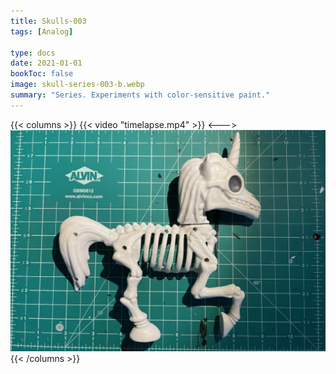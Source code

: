 ```yaml
---
title: Skulls-003
tags: [Analog]

type: docs
date: 2021-01-01
bookToc: false
image: skull-series-003-b.webp
summary: "Series. Experiments with color-sensitive paint."
---
```

{{< columns >}}
{{< video "timelapse.mp4" >}}
<--->
![](skull-series-003-a.webp)
{{< /columns >}}


